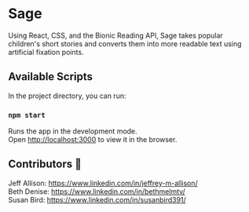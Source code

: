 # Sage

Using React, CSS, and the Bionic Reading API, Sage takes popular children's short stories and converts them into more readable text using artificial fixation points. 

## Available Scripts

In the project directory, you can run:

### `npm start`

Runs the app in the development mode.\
Open [http://localhost:3000](http://localhost:3000) to view it in the browser.

## Contributors 👥

Jeff Allison: https://www.linkedin.com/in/jeffrey-m-allison/ \
Beth Denise: https://www.linkedin.com/in/bethmelmtv/ \
Susan Bird: https://www.linkedin.com/in/susanbird391/

